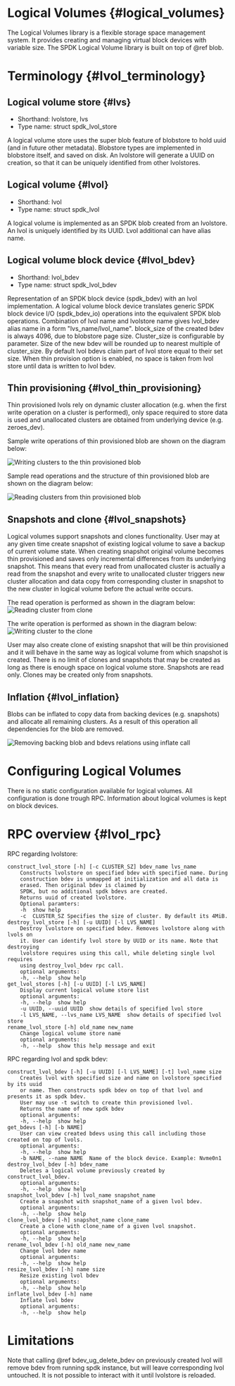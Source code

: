 # Logical Volumes {#logical_volumes}

The Logical Volumes library is a flexible storage space management system. It provides creating and managing virtual block devices with variable size. The SPDK Logical Volume library is built on top of @ref blob.

# Terminology {#lvol_terminology}

## Logical volume store {#lvs}

* Shorthand:  lvolstore, lvs
* Type name:  struct spdk_lvol_store

A logical volume store uses the super blob feature of blobstore to hold uuid (and in future other metadata). Blobstore types are implemented in blobstore itself, and saved on disk. An lvolstore will generate a UUID on creation, so that it can be uniquely identified from other lvolstores.

## Logical volume {#lvol}

* Shorthand: lvol
* Type name: struct spdk_lvol

A logical volume is implemented as an SPDK blob created from an lvolstore. An lvol is uniquely identified by its UUID. Lvol additional can have alias name.

## Logical volume block device {#lvol_bdev}

* Shorthand: lvol_bdev
* Type name: struct spdk_lvol_bdev

Representation of an SPDK block device (spdk_bdev) with an lvol implementation.
A logical volume block device translates generic SPDK block device I/O (spdk_bdev_io) operations into the equivalent SPDK blob operations. Combination of lvol name and lvolstore name gives lvol_bdev alias name in a form "lvs_name/lvol_name". block_size of the created bdev is always 4096, due to blobstore page size. Cluster_size is configurable by parameter.
Size of the new bdev will be rounded up to nearest multiple of cluster_size.
By default lvol bdevs claim part of lvol store equal to their set size. When thin provision option is enabled, no space is taken from lvol store until data is written to lvol bdev.

## Thin provisioning {#lvol_thin_provisioning}

Thin provisioned lvols rely on dynamic cluster allocation (e.g. when the first write operation on a cluster is performed), only space required to store data is used and unallocated clusters are obtained from underlying device (e.g. zeroes_dev).

Sample write operations of thin provisioned blob are shown on the diagram below:

![Writing clusters to the thin provisioned blob](lvol_thin_provisioning_write.svg)

Sample read operations and the structure of thin provisioned blob are shown on the diagram below:

![Reading clusters from thin provisioned blob](lvol_thin_provisioning.svg)

## Snapshots and clone {#lvol_snapshots}

Logical volumes support snapshots and clones functionality. User may at any given time create snapshot of existing logical volume to save a backup of current volume state.
When creating snapshot original volume becomes thin provisioned and saves only incremental differences from its underlying snapshot. This means that every read from unallocated cluster is actually a read from the snapshot and
every write to unallocated cluster triggers new cluster allocation and data copy from corresponding cluster in snapshot to the new cluster in logical volume before the actual write occurs.

The read operation is performed as shown in the diagram below:
![Reading cluster from clone](lvol_clone_snapshot_read.svg)

The write operation is performed as shown in the diagram below:
![Writing cluster to the clone](lvol_clone_snapshot_write.svg)

User may also create clone of existing snapshot that will be thin provisioned and it will behave in the same way as logical volume from which snapshot is created.
There is no limit of clones and snapshots that may be created as long as there is enough space on logical volume store. Snapshots are read only. Clones may be created only from snapshots.

## Inflation {#lvol_inflation}

Blobs can be inflated to copy data from backing devices (e.g. snapshots) and allocate all remaining clusters. As a result of this operation all dependencies for the blob are removed.

![Removing backing blob and bdevs relations using inflate call](lvol_inflate_clone_snapshot.svg)

# Configuring Logical Volumes

There is no static configuration available for logical volumes. All configuration is done trough RPC. Information about logical volumes is kept on block devices.

# RPC overview {#lvol_rpc}

RPC regarding lvolstore:

```
construct_lvol_store [-h] [-c CLUSTER_SZ] bdev_name lvs_name
    Constructs lvolstore on specified bdev with specified name. During
    construction bdev is unmapped at initialization and all data is
    erased. Then original bdev is claimed by
    SPDK, but no additional spdk bdevs are created.
    Returns uuid of created lvolstore.
    Optional paramters:
    -h  show help
    -c  CLUSTER_SZ Specifies the size of cluster. By default its 4MiB.
destroy_lvol_store [-h] [-u UUID] [-l LVS_NAME]
    Destroy lvolstore on specified bdev. Removes lvolstore along with lvols on
    it. User can identify lvol store by UUID or its name. Note that destroying
    lvolstore requires using this call, while deleting single lvol requires
    using destroy_lvol_bdev rpc call.
    optional arguments:
    -h, --help  show help
get_lvol_stores [-h] [-u UUID] [-l LVS_NAME]
    Display current logical volume store list
    optional arguments:
    -h, --help  show help
    -u UUID, --uuid UUID  show details of specified lvol store
    -l LVS_NAME, --lvs_name LVS_NAME  show details of specified lvol store
rename_lvol_store [-h] old_name new_name
    Change logical volume store name
    optional arguments:
    -h, --help  show this help message and exit
```

RPC regarding lvol and spdk bdev:

```
construct_lvol_bdev [-h] [-u UUID] [-l LVS_NAME] [-t] lvol_name size
    Creates lvol with specified size and name on lvolstore specified by its uuid
    or name. Then constructs spdk bdev on top of that lvol and presents it as spdk bdev.
    User may use -t switch to create thin provisioned lvol.
    Returns the name of new spdk bdev
    optional arguments:
    -h, --help  show help
get_bdevs [-h] [-b NAME]
    User can view created bdevs using this call including those created on top of lvols.
    optional arguments:
    -h, --help  show help
    -b NAME, --name NAME  Name of the block device. Example: Nvme0n1
destroy_lvol_bdev [-h] bdev_name
    Deletes a logical volume previously created by construct_lvol_bdev.
    optional arguments:
    -h, --help  show help
snapshot_lvol_bdev [-h] lvol_name snapshot_name
    Create a snapshot with snapshot_name of a given lvol bdev.
    optional arguments:
    -h, --help  show help
clone_lvol_bdev [-h] snapshot_name clone_name
    Create a clone with clone_name of a given lvol snapshot.
    optional arguments:
    -h, --help  show help
rename_lvol_bdev [-h] old_name new_name
    Change lvol bdev name
    optional arguments:
    -h, --help  show help
resize_lvol_bdev [-h] name size
    Resize existing lvol bdev
    optional arguments:
    -h, --help  show help
inflate_lvol_bdev [-h] name
    Inflate lvol bdev
    optional arguments:
    -h, --help  show help
```

# Limitations

Note that calling @ref bdev_ug_delete_bdev on previously created lvol will remove bdev from running
spdk instance, but will leave corresponding lvol untouched. It is not possible to
interact with it until lvolstore is reloaded.
